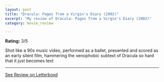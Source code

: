 ```yaml
---
layout: post
title: "Dracula: Pages from a Virgin's Diary (2002)"
excerpt: "My review of Dracula: Pages from a Virgin's Diary (2002)"
category: movie_review

---
```


**Rating:** 3/5

Shot like a 90s music video, performed as a ballet, presented and scored as an early silent film, hammering the xenophobic subtext of Dracula so hard that it just becomes text

<hr>

[See Review on Letterboxd](https://boxd.it/3nze9x)
